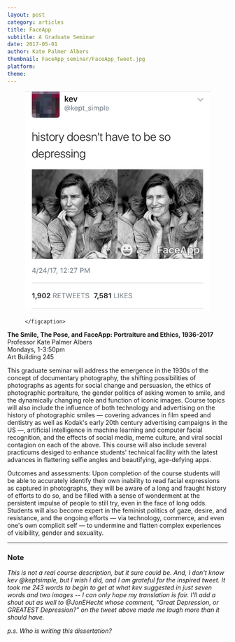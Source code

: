 ```yaml
---
layout: post
category: articles
title: FaceApp
subtitle: A Graduate Seminar
date: 2017-05-01
author: Kate Palmer Albers
thumbnail: FaceApp_seminar/FaceApp_Tweet.jpg
platform: 
theme:
---
```


<figure class="figure">
	<img src="../assets/images/FaceApp_seminar/FaceApp_Tweet.jpg" alt="So cute!" />
	<figcaption>
	
	</figcaption>
</figure>

**The Smile, The Pose, and FaceApp: Portraiture and Ethics, 1936-2017**
Professor Kate Palmer Albers                                                                                           
Mondays, 1-3:50pm                                                                                                                               
Art Building 245

This graduate seminar will address the emergence in the 1930s of the concept of documentary photography, the shifting possibilities of photographs as agents for social change and persuasion, the ethics of photographic portraiture, the gender politics of asking women to smile, and the dynamically changing role and function of iconic images. Course topics will also include the influence of both technology and advertising on the history of photographic smiles — covering advances in film speed and dentistry as well as Kodak's early 20th century advertising campaigns in the US —, artificial intelligence in machine learning and computer facial recognition, and the effects of social media, meme culture, and viral social contagion on each of the above. This course will also include several practicums desiged to enhance students' technical facility with the latest advances in flattering selfie angles and beautifying, age-defying apps. 

Outcomes and assessments: Upon completion of the course students will be able to accurately identify their own inability to read facial expressions as captured in photographs, they will be aware of a long and fraught history of efforts to do so, and be filled with a sense of wonderment at the persistent impulse of people to still try, even in the face of long odds. Students will also become expert in the feminist politics of gaze, desire, and resistance, and the ongoing efforts — via technology, commerce, and even one's own complicit self — to undermine and flatten complex experiences of visibility, gender and sexuality. 





**************

### **Note**

*This is not a real course description, but it sure could be. And, I don't know kev @keptsimple, but I wish I did, and I am grateful for the inspired tweet. It took me 243 words to begin to get at what kev suggested in just seven words and two images -- I can only hope my translation is fair. I'll add a shout out as well to @JonEHecht whose comment, "Great Depression, or GREATEST Depression?" on the tweet above made me laugh more than it should have.*

*p.s. Who is writing this dissertation?*
